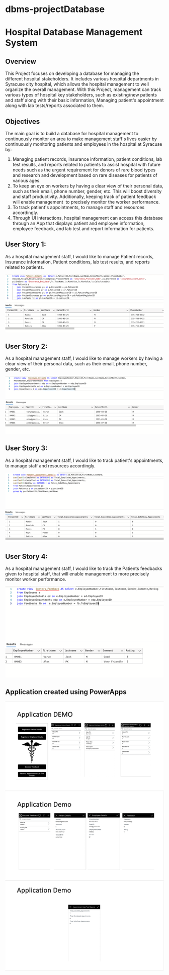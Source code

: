 # dbms-projectDatabase

# Hospital Database Management System

## Overview

This Project focuses on developing a database for managing the different hospital stakeholders. It includes various hospital departments in Syracuse city hospital, which allows the hospital management to well organize the overall management. With this Project, management can track various types of hospital key stakeholders, such as existing/new patients and staff along with their basic information, Managing patient's appointment along with lab tests/reports associated to them.

## Objectives
The main goal is to build a database for hospital management to continuously monitor an area to make management staff's lives easier by continuously monitoring patients and employees in the hospital at Syracuse by: 

1) Managing patient records, insurance information, patient conditions, lab test results, and reports related to patients to assist hospital with future needs such as the urgent requirement for donors of rare blood types and research and development based on rare diseases for patients of various ages.
2) To keep an eye on workers by having a clear view of their personal data, such as their email, phone number, gender, etc. This will boost diversity and staff productivity. Additionally, keeping track of patient feedback will enable management  to precisely monitor the worker performance.
3) To track patient's appointments, to manage staff and resources accordingly.
4) Through UI interactions, hospital management can access this database through an App that displays patient and employee information, employee feedback, and lab test and report information for patients.


## User Story 1:
As a hospital management staff, I would like to manage Patient records, Insurance information, Patient conditions, lab test results, and reports related to patients.

![image](/Images/Picture1.png)

## User Story 2:
As a hospital management staff, I would like to manage workers by having a clear view of their personal data, such as their email, phone number, gender, etc.

![image](/Images/Picture2.png)

## User Story 3:
As a hospital management staff, I would like to track patient's appointments, to manage staff and resources accordingly.

![image](/Images/Picture3.png)

## User Story 4:
As a hospital management staff, I would like to track the Patients feedbacks given to hospital staff, that will enable management to more precisely monitor worker performance.

![image](/Images/Picture4.png)

## Application created using PowerApps

![image](/Images/app1.png)
![image](/Images/app2.png)
![image](/Images/app3.png)

